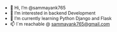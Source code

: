- 👋 Hi, I’m @sammayank765
- 👀 I’m interested in backend Development
- 🌱 I’m currently learning Python Django and Flask
- 📫 I`m reachable @ sammayank765@gmail.com

<!---
sammayank765/sammayank765 is a ✨ special ✨ repository because its `README.md` (this file) appears on your GitHub profile.
You can click the Preview link to take a look at your changes.
--->
